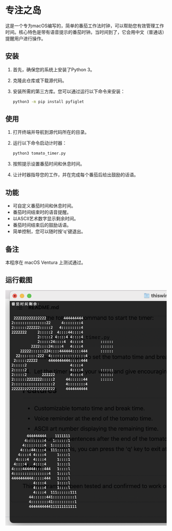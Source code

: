 # 专注之岛

这是一个专为macOS编写的，简单的番茄工作法时钟，可以帮助您有效管理工作时间。核心特色是带有语音提示的番茄时钟。当时间到了，它会用中文（普通话）提醒用户进行操作。


## 安装

1. 首先，确保您的系统上安装了Python 3。
2. 克隆此仓库或下载源代码。
3. 安装所需的第三方库。您可以通过运行以下命令来安装：

   ```bash
   python3 -m pip install pyfiglet
   ```

## 使用

1. 打开终端并导航到源代码所在的目录。
2. 运行以下命令启动计时器：

   ```bash
   python3 tomato_timer.py
   ```

3. 按照提示设置番茄时间和休息时间。
4. 让计时器指导您的工作，并在完成每个番茄后给出鼓励的话语。

## 功能

- 可自定义番茄时间和休息时间。
- 番茄时间结束时的语音提醒。
- 以ASCII艺术数字显示剩余时间。
- 番茄时间结束后的鼓励话语。
- 简单控制，您可以随时按'q'键退出。

## 备注

本程序在 macOS Ventura 上测试通过。


## 运行截图

![运行截图](screenshot.png)
